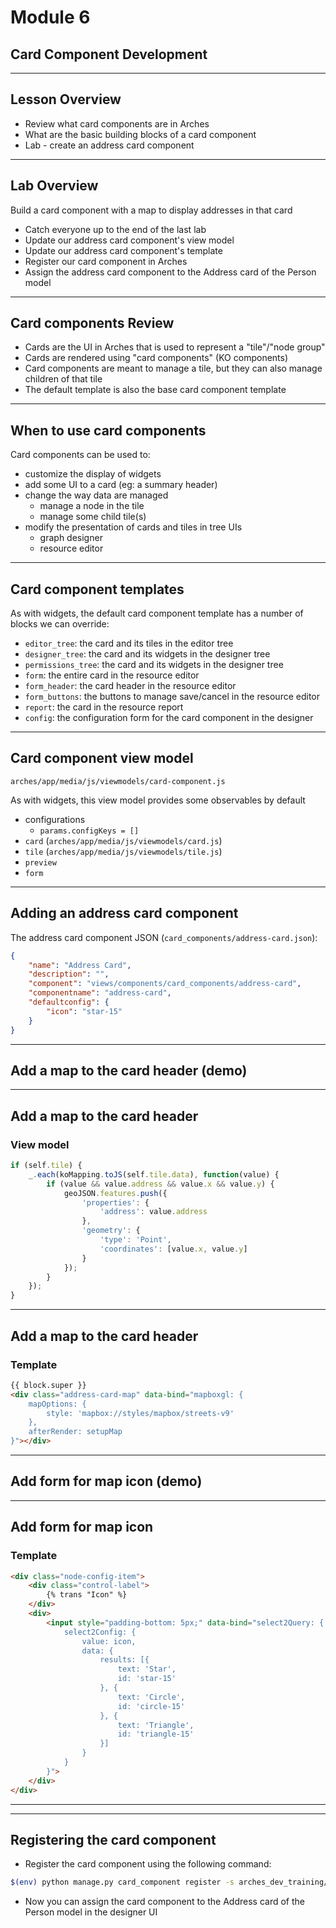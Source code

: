 <!-- sectionTitle: Module 6: Card Component Development -->

# Module 6
## Card Component Development

---

## Lesson Overview

- Review what card components are in Arches
- What are the basic building blocks of a card component
- Lab - create an address card component

---

## Lab Overview

Build a card component with a map to display addresses in that card
- Catch everyone up to the end of the last lab
- Update our address card component's view model
- Update our address card component's template
- Register our card component in Arches
- Assign the address card component to the Address card of the Person model

---

## Card components Review

- Cards are the UI in Arches that is used to represent a "tile"/"node group"
- Cards are rendered using "card components" (KO components)
- Card components are meant to manage a tile, but they can also manage children of that tile
- The default template is also the base card component template

---

## When to use card components

Card components can be used to:
- customize the display of widgets
- add some UI to a card (eg: a summary header)
- change the way data are managed
    - manage a node in the tile
    - manage some child tile(s)
- modify the presentation of cards and tiles in tree UIs
    - graph designer
    - resource editor

---

## Card component templates

As with widgets, the default card component template has a number of blocks we can override:
- `editor_tree`: the card and its tiles in the editor tree
- `designer_tree`: the card and its widgets in the designer tree
- `permissions_tree`: the card and its widgets in the designer tree
- `form`: the entire card in the resource editor
- `form_header`: the card header in the resource editor
- `form_buttons`: the buttons to manage save/cancel in the resource editor
- `report`: the card in the resource report
- `config`: the configuration form for the card component in the designer

---

## Card component view model

`arches/app/media/js/viewmodels/card-component.js`

As with widgets, this view model provides some observables by default
- configurations
    - `params.configKeys = []`
- `card` (`arches/app/media/js/viewmodels/card.js`)
- `tile` (`arches/app/media/js/viewmodels/tile.js`)
- `preview`
- `form`

---

## Adding an address card component

The address card component JSON (`card_components/address-card.json`):
```json
{
    "name": "Address Card",
    "description": "",
    "component": "views/components/card_components/address-card",
    "componentname": "address-card",
    "defaultconfig": {
        "icon": "star-15"
    }
}
```

---

## Add a map to the card header (demo)

---

## Add a map to the card header
### View model

```js
if (self.tile) {
    _.each(koMapping.toJS(self.tile.data), function(value) {
        if (value && value.address && value.x && value.y) {
            geoJSON.features.push({
                'properties': {
                    'address': value.address
                },
                'geometry': {
                    'type': 'Point',
                    'coordinates': [value.x, value.y]
                }
            });
        }
    });
}
```

---

## Add a map to the card header
### Template

```HTML
{{ block.super }}
<div class="address-card-map" data-bind="mapboxgl: {
    mapOptions: {
        style: 'mapbox://styles/mapbox/streets-v9'
    },
    afterRender: setupMap
}"></div>
```

---

## Add form for map icon (demo)

---

## Add form for map icon
### Template

```HTML
<div class="node-config-item">
    <div class="control-label">
        {% trans "Icon" %}
    </div>
    <div>
        <input style="padding-bottom: 5px;" data-bind="select2Query: {
            select2Config: {
                value: icon,
                data: {
                    results: [{
                        text: 'Star',
                        id: 'star-15'
                    }, {
                        text: 'Circle',
                        id: 'circle-15'
                    }, {
                        text: 'Triangle',
                        id: 'triangle-15'
                    }]
                }
            }
        }">
    </div>
</div>
```

---

---

## Registering the card component

- Register the card component using the following command:
```bash
$(env) python manage.py card_component register -s arches_dev_training/card_components/address-card.json
```
- Now you can assign the card component to the Address card of the Person model in the designer UI
